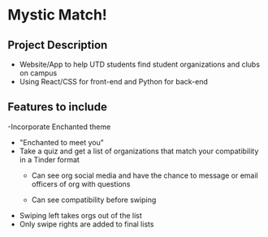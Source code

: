 # Mystic Match!

## Project Description
- Website/App to help UTD students find student organizations and clubs on campus
- Using React/CSS for front-end and Python for back-end

## Features to include
-Incorporate Enchanted theme
- "Enchanted to meet you"
- Take a quiz and get a list of organizations that match your compatibility in a  Tinder format
  - Can see org social media and have the chance to message or email officers of org with questions

  - Can see compatibility before swiping
- Swiping left takes orgs out of the list
- Only swipe rights are added to final lists

